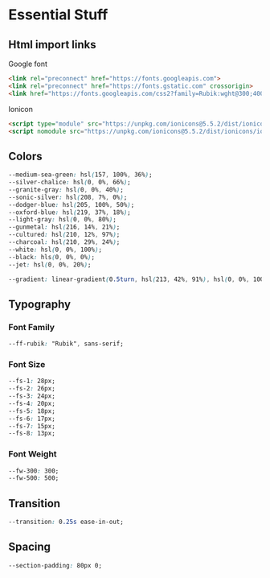 # Essential Stuff

## Html import links

Google font

``` html
<link rel="preconnect" href="https://fonts.googleapis.com">
<link rel="preconnect" href="https://fonts.gstatic.com" crossorigin>
<link href="https://fonts.googleapis.com/css2?family=Rubik:wght@300;400;500&display=swap" rel="stylesheet">
```

Ionicon

``` html
<script type="module" src="https://unpkg.com/ionicons@5.5.2/dist/ionicons/ionicons.esm.js"></script>
<script nomodule src="https://unpkg.com/ionicons@5.5.2/dist/ionicons/ionicons.js"></script>
```

## Colors

``` css
--medium-sea-green: hsl(157, 100%, 36%);
--silver-chalice: hsl(0, 0%, 66%); 
--granite-gray: hsl(0, 0%, 40%);
--sonic-silver: hsl(208, 7%, 0%);
--dodger-blue: hsl(205, 100%, 50%);
--oxford-blue: hsl(219, 37%, 18%);
--light-gray: hsl(0, 0%, 80%);
--gunmetal: hsl(216, 14%, 21%);
--cultured: hsl(210, 12%, 97%);
--charcoal: hsl(210, 29%, 24%);
--white: hsl(0, 0%, 100%);
--black: hls(0, 0%, 0%);
--jet: hsl(0, 0%, 20%);

--gradient: linear-gradient(0.5turn, hsl(213, 42%, 91%), hsl(0, 0%, 100%));
```

## Typography

### Font Family

``` css
--ff-rubik: "Rubik", sans-serif;
```

### Font Size

``` css
--fs-1: 28px;
--fs-2: 26px;
--fs-3: 24px;
--fs-4: 20px;
--fs-5: 18px;
--fs-6: 17px;
--fs-7: 15px;
--fs-8: 13px;
```

### Font Weight

``` css
--fw-300: 300;
--fw-500: 500;
```

## Transition

``` css
--transition: 0.25s ease-in-out;
```

## Spacing

``` css
--section-padding: 80px 0;
```
